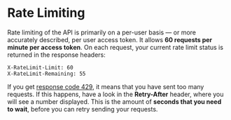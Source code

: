 # Rate Limiting

Rate limiting of the API is primarily on a per-user basis — or more accurately described, per user access token. It allows **60 requests per minute per access token**. On each request, your current rate limit status is returned in the response headers:

```
X-RateLimit-Limit: 60
X-RateLimit-Remaining: 55
```

If you get [response code 429](http://tools.ietf.org/html/rfc6585), it means that you have sent too many requests. If this happens, have a look in the **Retry-After** header, where you will see a number displayed. This is the amount of **seconds that you need to wait**, before you can retry sending your requests.